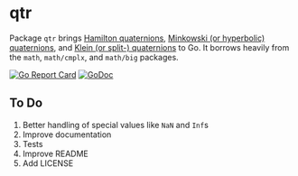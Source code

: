 # qtr

Package `qtr` brings [Hamilton quaternions](https://en.wikipedia.org/wiki/Quaternion), [Minkowski (or hyperbolic) quaternions](https://en.wikipedia.org/wiki/Hyperbolic_quaternion), and [Klein (or split-) quaternions](https://en.wikipedia.org/wiki/Split-quaternion) to Go. It borrows heavily from the `math`, `math/cmplx`, and `math/big` packages.

[![Go Report Card](https://goreportcard.com/badge/gojp/goreportcard)](https://goreportcard.com/report/github.com/meirizarrygelpi/qtr) [![GoDoc](https://godoc.org/github.com/meirizarrygelpi/qtr?status.svg)](https://godoc.org/github.com/meirizarrygelpi/qtr)

## To Do

1. Better handling of special values like `NaN` and `Inf`s
1. Improve documentation
1. Tests
1. Improve README
1. Add LICENSE